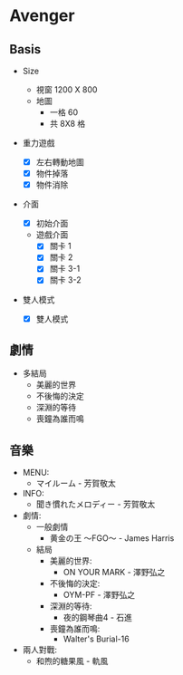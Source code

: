 # Avenger

## Basis

* Size
	* 視窗 1200 X 800
	* 地圖
		* 一格 60  
		* 共 8X8 格

* 重力遊戲	
	* [x] 左右轉動地圖
	* [x] 物件掉落
	* [x] 物件消除

* 介面
	* [x] 初始介面
	* 遊戲介面
		* [x] 關卡 1
		* [x] 關卡 2
		* [x] 關卡 3-1
		* [x] 關卡 3-2

* 雙人模式
	* [x] 雙人模式

## 劇情

* 多結局
	* 美麗的世界
	* 不後悔的決定
	* 深淵的等待
	* 喪鐘為誰而鳴

## 音樂

* MENU:
	* マイルーム - 芳賀敬太
* INFO:
	* 聞き慣れたメロディー - 芳賀敬太
* 劇情:
	* 一般劇情
		* 黄金の王 ～FGO～ - James Harris
	* 結局
		* 美麗的世界:
			* ON YOUR MARK - 澤野弘之
		* 不後悔的決定:
			* OYM-PF - 澤野弘之
		* 深淵的等待:
			* 夜的鋼琴曲4 - 石進
		* 喪鐘為誰而鳴:
			* Walter's Burial-16
* 兩人對戰:
	* 和煦的糖果風 - 軌風